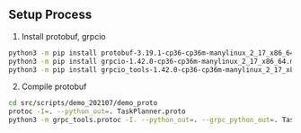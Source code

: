 ## Setup Process
1. Install protobuf, grpcio
```bash
python3 -m pip install protobuf-3.19.1-cp36-cp36m-manylinux_2_17_x86_64.manylinux2014_x86_64.whl
python3 -m pip install grpcio-1.42.0-cp36-cp36m-manylinux_2_17_x86_64.manylinux2014_x86_64.whl
python3 -m pip install grpcio_tools-1.42.0-cp36-cp36m-manylinux_2_17_x86_64.manylinux2014_x86_64.whl
```
2. Compile protobuf
```bash
cd src/scripts/demo_202107/demo_proto
protoc -I=. --python_out=. TaskPlanner.proto
python3 -m grpc_tools.protoc -I. --python_out=. --grpc_python_out=. TaskPlanner.proto
```